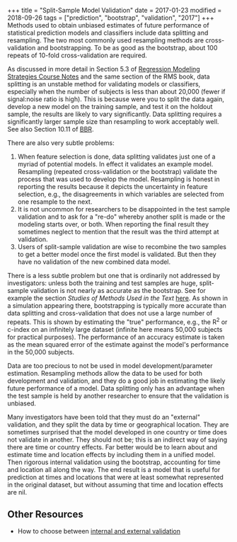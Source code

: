 +++
title = "Split-Sample Model Validation"
date = 2017-01-23
modified = 2018-09-26
tags = ["prediction", "bootstrap", "validation", "2017"]
+++
Methods used
to obtain unbiased estimates of future performance of statistical
prediction models and classifiers include data splitting and resampling.
 The two most commonly used resampling methods are cross-validation and
bootstrapping.  To be as good as the bootstrap, about 100 repeats of
10-fold cross-validation are required.

As discussed in more detail in Section 5.3 of [Regression Modeling
Strategies Course Notes](http://hbiostat.org/doc/rms.pdf) and the
same section of the RMS book, data splitting is an unstable method for
validating models or classifiers, especially when the number of subjects
is less than about 20,000 (fewer if signal:noise ratio is high).  This
is because were you to split the data again, develop a new model on the
training sample, and test it on the holdout sample, the results are
likely to vary significantly.   Data splitting requires a significantly
larger sample size than resampling to work acceptably well.  See also
Section 10.11 of [BBR](http://hbiostat.org/doc/bbr.pdf).

There are also very subtle problems:


1.  When feature selection is done, data splitting validates just one of
    a myriad of potential models.  In effect it validates an example
    model.  Resampling (repeated cross-validation or the bootstrap)
    validate the process that was used to develop the model.  Resampling
    is honest in reporting the results because it depicts the
    uncertainty in feature selection, e.g., the disagreements in which
    variables are selected from one resample to the next.
2.  It is not uncommon for researchers to be disappointed in the test
    sample validation and to ask for a "re-do" whereby another split is
    made or the modeling starts over, or both.  When reporting the final
    result they sometimes neglect to mention that the result was the
    third attempt at validation.
3.  Users of split-sample validation are wise to recombine the two
    samples to get a better model once the first model is validated.
     But then they have no validation of the new combined data model.

There is a less subtle problem but one that is ordinarily not addressed
by investigators: unless both the training and test samples are huge,
split-sample validation is not nearly as accurate as the bootstrap.  See
for example the section *Studies of Methods Used in the
Text* [here](http://biostat.mc.vanderbilt.edu/rms).  As shown in a
simulation appearing there, bootstrapping is typically more accurate
than data splitting and cross-validation that does not use a large
number of repeats.  This is shown by estimating the "true" performance,
e.g., the R<sup>2</sup> or c-index on an infinitely large dataset (infinite
here means 50,000 subjects for practical purposes).  The performance of
an accuracy estimate is taken as the mean squared error of the estimate
against the model's performance in the 50,000 subjects.

Data are too precious to not be used in model development/parameter
estimation.  Resampling methods allow the data to be used for both
development and validation, and they do a good job in estimating the
likely future performance of a model.  Data splitting only has an
advantage when the test sample is held by another researcher to ensure
that the validation is unbiased.

Many investigators have been told that they must do an "external"
validation, and they split the data by time or geographical location.
 They are sometimes surprised that the model developed in one country or
time does not validate in another.  They should not be; this is an
indirect way of saying there are time or country effects.  Far better
would be to learn about and estimate time and location effects by
including them in a unified model.  Then rigorous internal validation
using the bootstrap, accounting for time and location all along the way.
 The end result is a model that is useful for prediction at times and
locations that were at least somewhat represented in the original
dataset, but without assuming that time and location effects are nil.

## Other Resources
* How to choose between [internal and external validation](/doc/bbr.pdf#nameddest=reg-choose-val)

